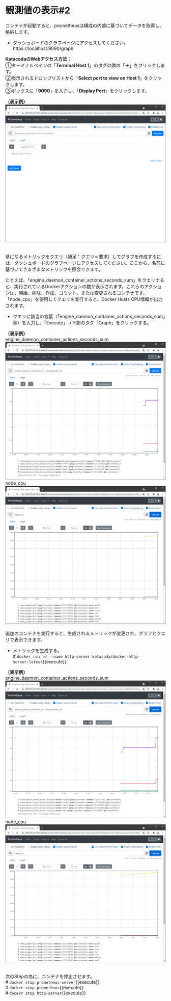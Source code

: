 # 観測値の表示#2  
コンテナが起動すると、prometheusは構成の内部に基づいてデータを取得し、格納します。  

- ダッシュボードのグラフページにアクセスしてください。  
https://localhost:9090/graph

**KatacodaのWebアクセス方法：**  
①ターミナルペインの「**Terminal Host 1**」のタグの隣の「**＋**」をクリックします。  
②表示されるドロップリストから「**Select port to view on Host 1**」をクリックします。  
③ボックスに「**9090**」を入力し、「**Display Port**」をクリックします。  

**（表示例）**  
![Step10-1](./assets/Step10-1.png)  
<br>

基になるメトリックをクエリ（補足：クエリ＝要求）してグラフを作成するには、ダッシュボードのグラフページにアクセスしてください。ここから、名前に基づいてさまざまなメトリックを照会できます。  

たとえば、「engine_daemon_container_actions_seconds_sum」をクエリすると、実行されているDockerアクションの数が表示されます。これらのアクションは、開始、削除、作成、コミット、または変更されるコンテナです。 「node_cpu」を使用してクエリを実行すると、Docker Hosts CPU情報が出力されます。  

- クエリに該当の言葉（「engine_daemon_container_actions_seconds_sum」等）を入力し、「Execute」→下部のタグ「Graph」をクリックする。  

**（表示例）**  
engine_daemon_container_actions_seconds_sum  
![engine_daemon_container_actions_seconds_sum](./assets/Step10-2.png) 
node_cpu  
![node_cpu](./assets/Step10-3.png)   
<br>
追加のコンテナを実行すると、生成されるメトリックが変更され、グラフとクエリで表示できます。  

- メトリックを生成する。  
\# `docker run -d --name http-server katacoda/docker-http-server:latest`{{execute}}  

**（表示例）**  
engine_daemon_container_actions_seconds_sum  
![engine_daemon_container_actions_seconds_sum](./assets/Step10-4.png) 
node_cpu  
![node_cpu](./assets/Step10-5.png)   
<br>

次のStepの為に、コンテナを停止させます。  
\# `docker stop prometheus-server`{{execute}}  
\# `docker stop prometheus`{{execute}}  
\# `docekr stop http-server`{{execute}}  